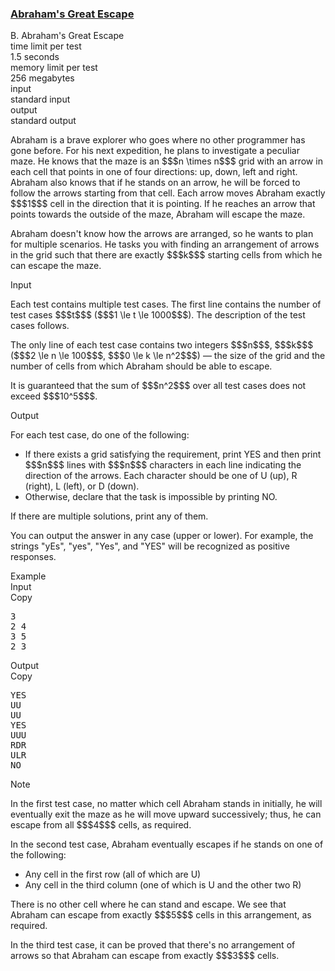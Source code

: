 <h3><a href="https://codeforces.com/contest/2155/problem/B" target="_blank" rel="noopener noreferrer">Abraham's Great Escape</a></h3>

<div class="header"><div class="title">B. Abraham's Great Escape</div><div class="time-limit"><div class="property-title">time limit per test</div>1.5 seconds</div><div class="memory-limit"><div class="property-title">memory limit per test</div>256 megabytes</div><div class="input-file input-standard"><div class="property-title">input</div>standard input</div><div class="output-file output-standard"><div class="property-title">output</div>standard output</div></div><div><p>  </p><p>Abraham is a brave explorer who goes where no other programmer has gone before. For his next expedition, he plans to investigate a peculiar maze. He knows that the maze is an $$$n \times n$$$ grid with an arrow in each cell that points in one of four directions: up, down, left and right. Abraham also knows that if he stands on an arrow, he will be forced to follow the arrows starting from that cell. Each arrow moves Abraham exactly $$$1$$$ cell in the direction that it is pointing. If he reaches an arrow that points towards the outside of the maze, Abraham will escape the maze.</p><p>Abraham doesn't know how the arrows are arranged, so he wants to plan for multiple scenarios. He tasks you with finding an arrangement of arrows in the grid such that there are exactly $$$k$$$ starting cells from which he can escape the maze.</p></div><div class="input-specification"><div class="section-title">Input</div><p>Each test contains multiple test cases. The first line contains the number of test cases $$$t$$$ ($$$1 \le t \le 1000$$$). The description of the test cases follows. </p><p>The only line of each test case contains two integers $$$n$$$, $$$k$$$ ($$$2 \le n \le 100$$$, $$$0 \le k \le n^2$$$) — the size of the grid and the number of cells from which Abraham should be able to escape. </p><p>It is guaranteed that the sum of $$$n^2$$$ over all test cases does not exceed $$$10^5$$$. </p></div><div class="output-specification"><div class="section-title">Output</div><p>For each test case, do one of the following: </p><ul> <li> If there exists a grid satisfying the requirement, print <span class="tex-font-style-tt">YES</span> and then print $$$n$$$ lines with $$$n$$$ characters in each line indicating the direction of the arrows. Each character should be one of <span class="tex-font-style-tt">U</span> (up), <span class="tex-font-style-tt">R</span> (right), <span class="tex-font-style-tt">L</span> (left), or <span class="tex-font-style-tt">D</span> (down). </li><li> Otherwise, declare that the task is impossible by printing <span class="tex-font-style-tt">NO</span>. </li></ul><p>If there are multiple solutions, print any of them.</p><p>You can output the answer in any case (upper or lower). For example, the strings "<span class="tex-font-style-tt">yEs</span>", "<span class="tex-font-style-tt">yes</span>", "<span class="tex-font-style-tt">Yes</span>", and "<span class="tex-font-style-tt">YES</span>" will be recognized as positive responses. </p></div><div class="sample-tests"><div class="section-title">Example</div><div class="sample-test"><div class="input"><div class="title">Input<div title="Copy" data-clipboard-target="#id0040439014860945566" id="id0009642621857536915" class="input-output-copier">Copy</div></div><pre id="id0040439014860945566"><div class="test-example-line test-example-line-even test-example-line-0">3</div><div class="test-example-line test-example-line-odd test-example-line-1">2 4</div><div class="test-example-line test-example-line-even test-example-line-2">3 5</div><div class="test-example-line test-example-line-odd test-example-line-3">2 3</div></pre></div><div class="output"><div class="title">Output<div title="Copy" data-clipboard-target="#id009420432513597857" id="id008776748223060945" class="input-output-copier">Copy</div></div><pre id="id009420432513597857">YES
UU
UU
YES
UUU
RDR
ULR
NO
</pre></div></div></div><div class="note"><div class="section-title">Note</div><p>In the first test case, no matter which cell Abraham stands in initially, he will eventually exit the maze as he will move upward successively; thus, he can escape from all $$$4$$$ cells, as required.</p><p>In the second test case, Abraham eventually escapes if he stands on one of the following: </p><ul> <li> Any cell in the first row (all of which are <span class="tex-font-style-tt">U</span>) </li><li> Any cell in the third column (one of which is <span class="tex-font-style-tt">U</span> and the other two <span class="tex-font-style-tt">R</span>) </li></ul><p>There is no other cell where he can stand and escape. We see that Abraham can escape from exactly $$$5$$$ cells in this arrangement, as required. </p><p>In the third test case, it can be proved that there's no arrangement of arrows so that Abraham can escape from exactly $$$3$$$ cells.</p></div>
